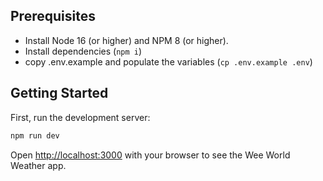 ## Prerequisites 

- Install Node 16 (or higher) and NPM 8 (or higher).
- Install dependencies (`npm i`)
- copy .env.example and populate the variables (`cp .env.example .env`)

## Getting Started

First, run the development server:

```bash
npm run dev
```

Open [http://localhost:3000](http://localhost:3000) with your browser to see the Wee World Weather app.
